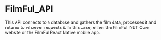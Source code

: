 # FilmFul_API
This API connects to a database and gathers the film data, processes it and returns to whoever requests it. In this case, either the FilmFul .NET Core website or the FilmFul React Native mobile app.
